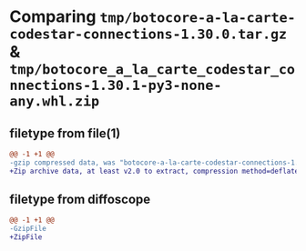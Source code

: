 # Comparing `tmp/botocore-a-la-carte-codestar-connections-1.30.0.tar.gz` & `tmp/botocore_a_la_carte_codestar_connections-1.30.1-py3-none-any.whl.zip`

## filetype from file(1)

```diff
@@ -1 +1 @@
-gzip compressed data, was "botocore-a-la-carte-codestar-connections-1.30.0.tar", last modified: Tue Jul  4 01:44:16 2023, max compression
+Zip archive data, at least v2.0 to extract, compression method=deflate
```

## filetype from diffoscope

```diff
@@ -1 +1 @@
-GzipFile
+ZipFile
```

